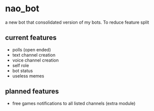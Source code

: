 # nao_bot
 a new bot that consolidated version of my bots. To reduce feature split
 
## current features
- polls (open ended)
- text channel creation
- voice channel creation
- self role
- bot status
- useless memes

## planned features
- free games notifications to all listed channels (extra module)
